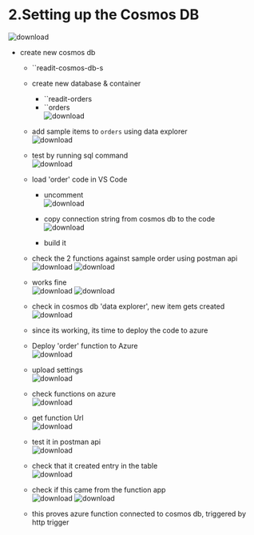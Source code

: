 # 2.Setting up the Cosmos DB
![download](https://github.com/salman-cissp/Deploy.WebApp.to.Azure/assets/134168108/16e43c24-d3c5-4955-aecf-076b2175c913)

- create new cosmos db
	- ``readit-cosmos-db-s
	- create new database & container
		- ``readit-orders
		- ``orders<br>
		![download](https://github.com/salman-cissp/Deploy.WebApp.to.Azure/assets/134168108/ca14c1d4-e8b3-4b34-a1dc-81d1b32c0ac6)

	- add sample items to ``orders`` using data explorer<br>
	![download](https://github.com/salman-cissp/Deploy.WebApp.to.Azure/assets/134168108/112fe127-3fca-49c8-8bce-685021dcf76f)

	- test by running sql command<br> ![download](https://github.com/salman-cissp/Deploy.WebApp.to.Azure/assets/134168108/2b030c8d-d8c3-4be7-98a3-66b191a861fc)

	- load 'order' code in VS Code
		- uncomment<br> ![download](https://github.com/salman-cissp/Deploy.WebApp.to.Azure/assets/134168108/edd81253-ac7e-4c9b-b624-59cf3078af8b)

		- copy connection string from cosmos db to the code<br>![download](https://github.com/salman-cissp/Deploy.WebApp.to.Azure/assets/134168108/e4086639-9cfe-4f7a-8e9c-711ef3ba489e)

		- build it
	- check the 2 functions  against sample order using postman api<br>![download](https://github.com/salman-cissp/Deploy.WebApp.to.Azure/assets/134168108/89f487b3-dc8d-4d13-9393-7d8d51c503c2)
![download](https://github.com/salman-cissp/Deploy.WebApp.to.Azure/assets/134168108/86886a26-8968-452d-b39d-208f94d8d995)

	- works fine<br>![download](https://github.com/salman-cissp/Deploy.WebApp.to.Azure/assets/134168108/7f14b968-10a4-416c-9512-2602276a15bb)
![download](https://github.com/salman-cissp/Deploy.WebApp.to.Azure/assets/134168108/78b2c84b-5430-4a5e-bae4-81dc44d15095)

	 
	- check in cosmos db 'data explorer', new item gets created<br>![download](https://github.com/salman-cissp/Deploy.WebApp.to.Azure/assets/134168108/77b592d4-0f35-467c-a3c3-3ecbcd2c55fd)

	- since its working, its time to deploy the code to azure
	- Deploy 'order' function to Azure<br>![download](https://github.com/salman-cissp/Deploy.WebApp.to.Azure/assets/134168108/8358226e-181b-4d59-9364-2d0ff5aa3e52)

		
	- upload settings<br>![download](https://github.com/salman-cissp/Deploy.WebApp.to.Azure/assets/134168108/ff5d2fa0-43b7-4837-ab31-97604136ddf3)

	- check functions on azure<br>![download](https://github.com/salman-cissp/Deploy.WebApp.to.Azure/assets/134168108/66daed24-4167-4645-9e9c-1ffebd702f40)

	- get function Url<br>![download](https://github.com/salman-cissp/Deploy.WebApp.to.Azure/assets/134168108/66806e31-4ba2-4440-9578-3f6846fb4c59)

	- test it in postman api<br>![download](https://github.com/salman-cissp/Deploy.WebApp.to.Azure/assets/134168108/46e328fe-a375-4439-8f01-31017cc76f98)

	- check that it created entry in the table<br>![download](https://github.com/salman-cissp/Deploy.WebApp.to.Azure/assets/134168108/70d06875-332d-44b2-8160-5aa8b32d7e82)


	- check if this came from the function app<br>![download](https://github.com/salman-cissp/Deploy.WebApp.to.Azure/assets/134168108/8062693f-8a54-41c4-b5da-1cd23f4666f1)
![download](https://github.com/salman-cissp/Deploy.WebApp.to.Azure/assets/134168108/8ea53959-d892-4b00-9100-0330f4e16733)
	
	- this proves azure function connected to cosmos db, triggered by http trigger
